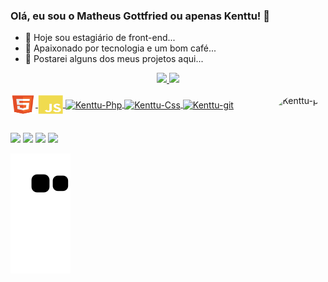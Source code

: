 ### Olá, eu sou o Matheus Gottfried ou apenas Kenttu! 👾



- 🔭 Hoje sou estagiário de front-end...
- 🌱 Apaixonado por tecnologia e um bom café...
- 💬 Postarei alguns dos meus projetos aqui...

<div align="center" style="display: inline_block" >
  <a href="https://github.com/Kenttuz">
  <img height="180em" src="https://github-readme-stats.vercel.app/api?username=Kenttuz&show_icons=true&theme=tokyonight&include_all_commits=true&count_private=true"/>
  <img height="180em" src="https://github-readme-stats.vercel.app/api/top-langs/?username=Kenttuz&layout=compact&langs_count=7&theme=tokyonight"/>
</div>
  <div style="display: inline_block"><br>
  <img align="center" alt="Kenttu-HTML" height="30" width="40" src="https://raw.githubusercontent.com/devicons/devicon/master/icons/html5/html5-original.svg">
  <img align="center" alt="Kenttu-Js" height="30" width="40" src="https://raw.githubusercontent.com/devicons/devicon/master/icons/javascript/javascript-plain.svg">
  <img align="center" alt="Kenttu-Php" height="30" width="40" src="https://cdn.jsdelivr.net/gh/devicons/devicon/icons/php/php-original.svg">
  <img align="center" alt="Kenttu-Css" height="40" width="40" src="https://cdn.jsdelivr.net/gh/devicons/devicon/icons/css3/css3-original-wordmark.svg" />
  <img align="center" alt="Kenttu-git" height="40" width="40" src="https://cdn.jsdelivr.net/gh/devicons/devicon/icons/git/git-original-wordmark.svg" />
  <img align="right" alt="Kenttu-pic" height="150" style="border-radius:50px;" src="https://cdn.discordapp.com/attachments/775508941614088192/990734254650572880/teta-01.jpeg">
</div>

  ##
  
  <div> 
  <a href="https://www.instagram.com/mathgott_/" target="_blank"><img src="https://img.shields.io/badge/-Instagram-%23E4405F?style=for-the-badge&logo=instagram&logoColor=white" target="_blank"></a>
 <a href="https://www.facebook.com/matheuscolorado.oliveira" target="_blank"><img src="https://img.shields.io/badge/Facebook-1877F2?style=for-the-badge&logo=facebook&logoColor=white" target="_blank"></a> 
  <a href = "mailto:matheusgottfried@gmail.com"><img src="https://img.shields.io/badge/-Gmail-%23333?style=for-the-badge&logo=gmail&logoColor=white" target="_blank"></a>
  <a href="https://www.linkedin.com/in/matheus-gottfried-oliveira-da-silva-12337a238/" target="_blank"><img src="https://img.shields.io/badge/-LinkedIn-%230077B5?style=for-the-badge&logo=linkedin&logoColor=white" target="_blank"></a> 
 
  ![Snake animation](https://github.com/Kenttuz/Kenttuz/blob/output/github-contribution-grid-snake.svg)
 
</div>

